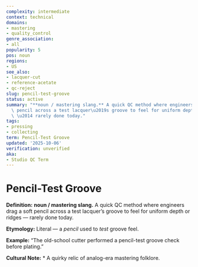 ```yaml
---
complexity: intermediate
context: technical
domains:
- mastering
- quality_control
genre_association:
- all
popularity: 5
pos: noun
regions:
- US
see_also:
- lacquer-cut
- reference-acetate
- qc-reject
slug: pencil-test-groove
status: active
summary: "**noun / mastering slang.** A quick QC method where engineers drag a soft\
  \ pencil across a test lacquer\u2019s groove to feel for uniform depth or ridges\
  \ \u2014 rarely done today."
tags:
- pressing
- collecting
term: Pencil-Test Groove
updated: '2025-10-06'
verification: unverified
aka:
- Studio QC Term
---
```


# Pencil-Test Groove

**Definition:** **noun / mastering slang.** A quick QC method where engineers drag a soft pencil across a test lacquer’s groove to feel for uniform depth or ridges — rarely done today.

**Etymology:** Literal — a *pencil* used to *test* groove feel.

**Example:** “The old-school cutter performed a pencil-test groove check before plating.”

**Cultural Note:** * A quirky relic of analog-era mastering folklore.

